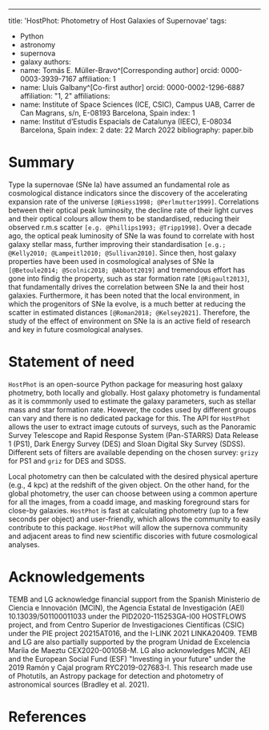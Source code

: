 ---
title: 'HostPhot: Photometry of Host Galaxies of Supernovae'
tags:
  - Python
  - astronomy
  - supernova
  - galaxy
authors:
  - name: Tomás E. Müller-Bravo^[Corresponding author] 
    orcid: 0000-0003-3939-7167
    affiliation: 1
  - name: Lluís Galbany^[Co-first author] 
    orcid: 0000-0002-1296-6887
    affiliation: "1, 2"
affiliations:
 - name: Institute of Space Sciences (ICE, CSIC), Campus UAB, Carrer de Can Magrans, s/n, E-08193 Barcelona, Spain
   index: 1
 - name: Institut d’Estudis Espacials de Catalunya (IEEC), E-08034 Barcelona, Spain
   index: 2
date: 22 March 2022
bibliography: paper.bib

# Summary

Type Ia supernovae (SNe Ia) have assumed an fundamental role as cosmological distance indicators since the discovery of the accelerating expansion rate of the universe `[@Riess1998; @Perlmutter1999]`.
Correlations between their optical peak luminosity, the decline rate of their light curves and their optical colours allow them to be standardised, reducing their observed r.m.s scatter `[e.g. @Phillips1993; @Tripp1998]`.
Over a decade ago, the optical peak luminosity of SNe Ia was found to correlate with host galaxy stellar mass, further improving their standardisation `[e.g.; @Kelly2010; @Lampeitl2010; @Sullivan2010]`. Since then, host galaxy properties have been used in cosmological analyses of SNe Ia `[@Betoule2014; @Scolnic2018; @Abbott2019]` and tremendous effort has gone into findig the property, such as star formation rate `[@Rigault2013]`, that fundamentally drives the correlation between SNe Ia and their host galaxies. Furthermore, it has been noted that the local environment, in which the progenitors of SNe Ia evolve, is a much better at reducing the scatter in estimated distances `[@Roman2018; @Kelsey2021]`. Therefore, the study of the effect of environment on SNe Ia is an active field of research and key in future cosmological analyses.

# Statement of need

`HostPhot` is an open-source Python package for measuring host galaxy photmetry, both locally and globally. Host galaxy photometry is fundamental as it is commmonly used to estimate the galaxy parameters, such as stellar mass and star formation rate. However, the codes used by different groups can vary and there is no dedicated package for this. The API for `HostPhot` allows the user to extract image cutouts of surveys, such as the Panoramic Survey Telescope and Rapid Response System (Pan-STARRS) Data Release 1 (PS1), Dark Energy Survey (DES) and Sloan Digital Sky Survey (SDSS). Different sets of filters are available depending on the chosen survey: `grizy` for PS1 and `griz` for DES and SDSS. 

Local photometry can then be calculated with the desired physical aperture (e.g., 4 kpc) at the redshift of the given object. On the other hand, for the global photometry, the user can choose between using a common aperture for all the images, from a coadd image, and masking foreground stars for close-by galaxies. `HostPhot` is fast at calculating photometry (up to a few seconds per object) and user-friendly, which allows the community to easily contribute to this package. `HostPhot` will allow the supernova community and adjacent areas to find new scientific discories with future cosmological analyses.


# Acknowledgements

TEMB and LG acknowledge financial support from the Spanish Ministerio de Ciencia e Innovación (MCIN), the Agencia Estatal de Investigación (AEI) 10.13039/501100011033 under the PID2020-115253GA-I00 HOSTFLOWS project, and from Centro Superior de Investigaciones Científicas (CSIC) under the PIE project 20215AT016, and the I-LINK 2021 LINKA20409. 
TEMB and LG are also partially supported by the program Unidad de Excelencia Maríia de Maeztu CEX2020-001058-M.
LG also acknowledges MCIN, AEI and the European Social Fund (ESF) "Investing in your future" under the 2019 Ramón y Cajal program RYC2019-027683-I.
This research made use of Photutils, an Astropy package for detection and photometry of astronomical sources (Bradley et al. 2021).

# References

